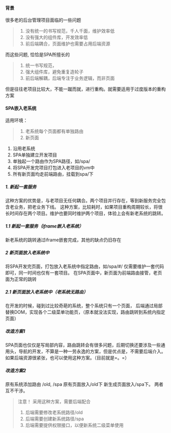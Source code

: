 #### 背景
很多老的后台管理项目面临的一些问题
> 1. 没有统一的书写规范，千人千面，维护效率低
> 2. 没有强大的组件库，开发效率低
> 3. 前后端耦合，页面维护也需要占用后端资源

而这些问题, 恰恰是SPA所擅长的
> 1. 统一书写规范，
> 2. 强大组件库，避免重复造轮子
> 3. 前后端解耦，后端专注于业务逻辑，而非页面

但是往往老项目比较大，不能一蹴而就，进行重构。就需要适用于过度版本的重构方案

#### SPA嵌入老系统
适用环境：
> 1. 老系统每个页面都有单独路由
> 2. 新页面
1. 沿用老系统
2. SPA单独建立开发项目
3. 单独起一个路由作为SPA路径，如/spa/
4. 将SPA开发完项目打包进入老项目的vm中
5. 所有新页面均走前端路由，挂载到spa/下



##### 1. 新起一套服务
这种方案的优势是，与老项目无任何耦合。两个项目并行存在，等到新服务完全包含老业务，把老业务下线。
这种方案，比较耗时，如果项目重构周期较长，将很长时间存在两个项目。维护也要同时维护两个项目，体验上会有新老系统的跳转。

##### 1.1 新起一套服务（iframe嵌入老系统）
新老系统的跳转通过iframe嵌套完成，其他的缺点仍旧存在

##### 2 新页面放入老系统中
将SPA开发完页面，打包放入老系统中指定路由，如/spa/#/
仅需要维护一套代码即可，同一时间也仅有一套项目。
在SPA页面中，新页面为前端路由接管，老页面为正常的跳转

##### 2.1 新页面放入老系统中（老系统无路由）
在开发的时候，碰到过比较奇葩的系统，整个系统只有一个页面，
后端通过局部替换DOM，实现各个二级菜单功能页，（原本就没法实现，路由跳转到系统内指定页面）

##### 改造方案1
SPA页面也仅仅是写局部内容，路由跳转会有很多问题，后期切换还要涉及一些通用头，导航的开发，不算是一种一劳永逸的方案，但是优点是，不需要后端介入。如果后端资源很紧张，也可以使用这种方案。（目前就是=。=）
##### 改造方案2
原有系统添加路由 /old, /spa 原有页面放入/old下
新生成页面放入/spa下。 两者互不干涉。
> 注意！ 采用这种方案，需要后端配合
> 1. 后端需要修改老系统路径/old
> 2. 后端需要创建新系统路径/spa
> 3. 后端需要提供权限接口，以便新系统二级菜单使用





